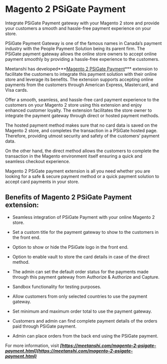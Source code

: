 # Magento 2 PSiGate Payment
Integrate PSiGate Payment gateway with your Magento 2 store and provide your customers a smooth and hassle-free payment experience on your store.

PSiGate Payment Gateway is one of the famous names in Canada’s payment industry with the People Payment Solution being its parent firm. The PSiGate payment gateway allows the online store owners to accept online payment smoothly by providing a hassle-free experience to the customers.

Meetanshi has developed***[Magento 2 PSiGate Payment](https://meetanshi.com/magento-2-psigate-payment.html)*** extension to facilitate the customers to integrate this payment solution with their online store and leverage its benefits. The extension supports accepting online payments from the customers through American Express, Mastercard, and Visa cards.

Offer a smooth, seamless, and hassle-free card payment experience to the customers on your Magento 2 store using this extension and enjoy enhanced customer loyalty. The extension facilitates the store owner to integrate the payment gateway through direct or hosted payment methods.

The hosted payment method makes sure that no card data is saved on the Magento 2 store, and completes the transaction in a PSiGate hosted page. Therefore, providing utmost security and safety of the customers’ payment data.

On the other hand, the direct method allows the customers to complete the transaction in the Magento environment itself ensuring a quick and seamless checkout experience.

Magento 2 PSiGate payment extension is all you need whether you are looking for a safe & secure payment method or a quick payment solution to accept card payments in your store.

## Benefits of Magento 2 PSiGate Payment extension:

* Seamless integration of PSiGate Payment with your online Magento 2 store.

* Set a custom title for the payment gateway to show to the customers in the front end.

* Option to show or hide the PSiGate logo in the front end.

* Option to enable vault to store the card details in case of the direct method.

* The admin can set the default order status for the payments made through this payment gateway from Authorize & Authorize and Capture.

* Sandbox functionality for testing purposes.

* Allow customers from only selected countries to use the payment gateway.

* Set minimum and maximum order total to use the payment gateway.

* Customers and admin can find complete payment details of the orders paid through PSiGate payment.

* Admin can place orders from the back end using the PSiGate payment.

For more information, visit ***[https://meetanshi.com/magento-2-psigate-payment.html](https://meetanshi.com/magento-2-psigate-payment.html)***
